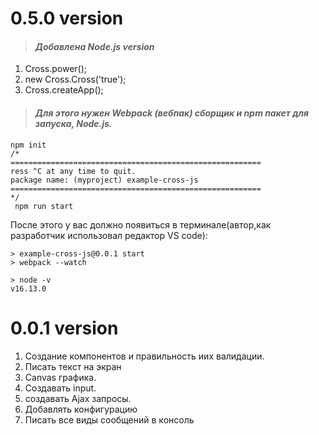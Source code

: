 # 0.5.0 version
>#### *Добавлена Node.js version*
<ol>
    <li>Cross.power();</li>
    <li>new Cross.Cross('true');</li>
    <li>Cross.createApp();</li>
</ol>

>#### *Для этого нужен Webpack (вебпак) сборщик и npm пакет для запуска, Node.js.*
```npm
npm init
/*
========================================================
ress ^C at any time to quit.
package name: (myproject) example-cross-js
========================================================
*/
 npm run start
```

После этого у вас должно появиться в терминале(автор,как разработчик использовал редактор VS code):
```npm
> example-cross-js@0.0.1 start
> webpack --watch
```
```npm
> node -v
v16.13.0
```
# 0.0.1 version
<ol>
    <li>Создание компонентов и правильность иих валидации.</li>
    <li>Писать текст на экран</li>
    <li>Canvas графика.</li>
    <li>Создавать input.</li>
    <li> создавать Ajax запросы.</li>
    <li>Добавлять конфигурацию</li>
    <li>Писать все виды сообщений в консоль</li>
</ol>
